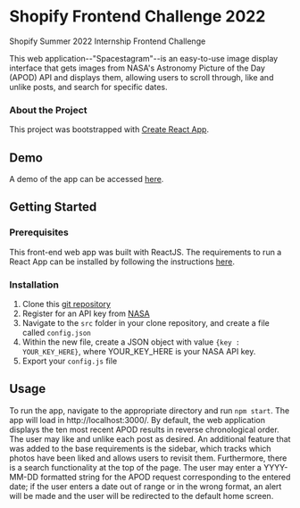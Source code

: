# Shopify Frontend Challenge 2022
Shopify Summer 2022 Internship Frontend Challenge

This web application--"Spacestagram"--is an easy-to-use image display interface that gets images from NASA's Astronomy Picture of the Day (APOD) API and displays them, allowing users to scroll through, like and unlike posts, and search for specific dates.

### About the Project
This project was bootstrapped with [Create React App](https://github.com/facebook/create-react-app).

## Demo
A demo of the app can be accessed [here](https://jye-1243.github.io/Shopify-Frontend-Challenge-2022/).

## Getting Started

### Prerequisites
This front-end web app was built with ReactJS. The requirements to run a React App can be installed by following the instructions [here](https://www.techomoro.com/how-to-install-and-setup-a-react-app-on-windows-10/).

### Installation

1. Clone this [git repository](https://github.com/jye-1243/Shopify-Frontend-Challenge-2022)
2. Register for an API key from [NASA](https://api.nasa.gov/)
3. Navigate to the `src` folder in your clone repository, and create a file called `config.json`
4. Within the new file, create a JSON object with value `{key : YOUR_KEY_HERE}`, where YOUR_KEY_HERE is your NASA API key.
5. Export your `config.js` file

## Usage

To run the app, navigate to the appropriate directory and run `npm start`. The app will load in http://localhost:3000/.
By default, the web application displays the ten most recent APOD results in reverse chronological order. The user may like and unlike each post as desired. An additional feature that was added to the base requirements is the sidebar, which tracks which photos have been liked and allows users to revisit them. Furthermore, there is a search functionality at the top of the page. The user may enter a YYYY-MM-DD formatted string for the APOD request corresponding to the entered date; if the user enters a date out of range or in the wrong format, an alert will be made and the user will be redirected to the default home screen.



